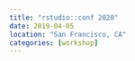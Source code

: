 ```yaml
---
title: "rstudio::conf 2020"
date: 2019-04-05
location: "San Francisco, CA"
categories: [workshop]
---
```

